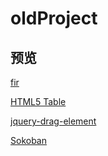 # oldProject

## 预览

[fir](https://ldqblog.me/oldProject/fir)

[HTML5 Table](https://ldqblog.me/oldProject/HTML5%20Table)

[jquery-drag-element](https://ldqblog.me/oldProject/jquery-drag-element)

[Sokoban](https://ldqblog.me/oldProject/Sokoban)
